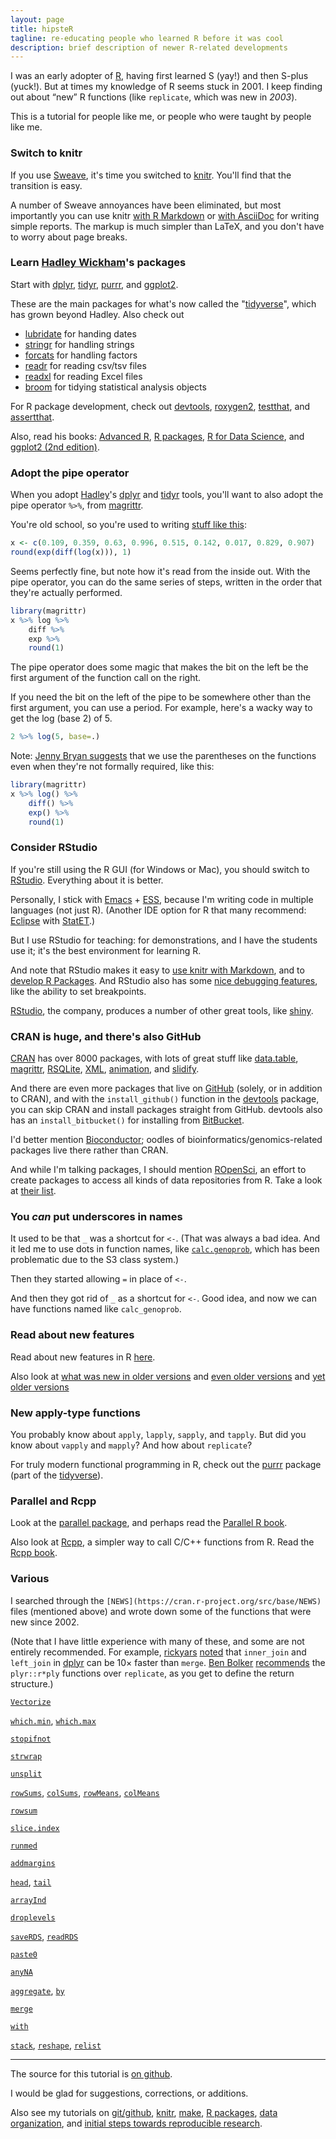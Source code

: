 ```yaml
---
layout: page
title: hipsteR
tagline: re-educating people who learned R before it was cool
description: brief description of newer R-related developments
---
```


I was an early adopter of [R](https://www.r-project.org), having first
learned S (yay!) and then S-plus (yuck!). But at times my knowledge of
R seems stuck in 2001. I keep finding out about &ldquo;new&rdquo; R
functions (like `replicate`, which was new in _2003_).

This is a tutorial for people like me, or people who were taught by people like me.

### Switch to knitr

If you use [Sweave](http://leisch.userweb.mwn.de/Sweave/), it's time
you switched to [knitr](https://yihui.name/knitr/). You'll find that
the transition is easy.

A number of Sweave annoyances have been eliminated, but most
importantly you can use knitr
[with R Markdown](https://kbroman.org/knitr_knutshell/pages/Rmarkdown.html)
or
[with AsciiDoc](https://kbroman.org/knitr_knutshell/pages/asciidoc.html)
for writing simple reports. The markup is much simpler than LaTeX, and
you don't have to worry about page breaks.

### Learn [Hadley Wickham](http://hadley.nz)'s packages

Start with [dplyr](http://dplyr.tidyverse.org/), [tidyr](http://tidyr.tidyverse.org/),
[purrr](http://purrr.tidyverse.org/), and
[ggplot2](http://ggplot2.tidyverse.org/).

These are the main packages for what's now called the
"[tidyverse](https://www.tidyverse.org/)", which has grown beyond
Hadley. Also check out

- [lubridate](http://lubridate.tidyverse.org/) for handing dates
- [stringr](http://stringr.tidyverse.org/) for handling strings
- [forcats](http://forcats.tidyverse.org/) for handling factors
- [readr](http://readr.tidyverse.org/) for reading csv/tsv files
- [readxl](http://readxl.tidyverse.org/) for reading Excel files
- [broom](https://broom.tidyverse.org) for tidying statistical
analysis objects

For R package development, check out [devtools](https://github.com/hadley/devtools),
[roxygen2](https://github.com/klutometis/roxygen),
[testthat](https://github.com/hadley/testthat),
and [assertthat](https://github.com/hadley/assertthat).

Also, read his books: [Advanced R](http://adv-r.had.co.nz/),
[R packages](http://r-pkgs.had.co.nz/),
[R for Data Science](http://r4ds.had.co.nz/),
and [ggplot2 (2nd edition)](http://ggplot2.org/book/).



### Adopt the pipe operator

When you adopt [Hadley](http://hadley.nz)'s [dplyr](https://github.com/hadley/dplyr)
and [tidyr](https://github.com/hadley/tidyr) tools, you'll want to
also adopt the pipe operator `%>%`, from
[magrittr](https://github.com/smbache/magrittr).

You're old school, so you're used to writing
[stuff like this](https://twitter.com/kwbroman/status/521127502391955456):

```r
x <- c(0.109, 0.359, 0.63, 0.996, 0.515, 0.142, 0.017, 0.829, 0.907)
round(exp(diff(log(x))), 1)
```

Seems perfectly fine, but note how it's read from the inside out. With
the pipe operator, you can do the same series of steps, written in the
order that they're actually performed.

```r
library(magrittr)
x %>% log %>%
    diff %>%
    exp %>%
    round(1)
```

The pipe operator does some magic that makes the bit on the left be
the first argument of the function call on the right.

If you need the bit on the left of the pipe to be somewhere other than
the first argument, you can use a period.  For example, here's a wacky way to
get the log (base 2) of 5.

```r
2 %>% log(5, base=.)
```

Note:
[Jenny Bryan suggests](https://twitter.com/JennyBryan/status/748290187034169344)
that we use the parentheses on the functions even when they're not
formally required, like this:

```r
library(magrittr)
x %>% log() %>%
    diff() %>%
    exp() %>%
    round(1)
```




### Consider RStudio

If you're still using the R GUI (for Windows or Mac), you should
switch to [RStudio](https://www.rstudio.com/products/rstudio/download/#download).
Everything about it is better.

Personally, I stick with [Emacs](https://www.gnu.org/software/emacs/) +
[ESS](https://ess.r-project.org/), because I'm writing code in multiple
languages (not just R). (Another IDE option for R that many recommend:
[Eclipse](https://www.eclipse.org/eclipse/) with
[StatET](http://www.walware.de/goto/statet).)

But I use RStudio for teaching: for demonstrations, and I have the
students use it; it's the best environment for learning R.

And note that RStudio makes it easy to
[use knitr with Markdown](https://rmarkdown.rstudio.com/),
and to
[develop R Packages](https://support.rstudio.com/hc/en-us/articles/200486488-Developing-Packages-with-RStudio).
And RStudio also has some
[nice debugging features](https://support.rstudio.com/hc/en-us/articles/205612627-Debugging-with-RStudio),
like the ability to set breakpoints.

[RStudio](https://rstudio.com), the company, produces a number of other great
tools, like [shiny](https://shiny.rstudio.com).

### CRAN is huge, and there's also GitHub

[CRAN](https://cran.r-project.org) has over 8000 packages, with lots of
great stuff like
[data.table](https://cran.r-project.org/package=data.table),
[magrittr](https://github.com/smbache/magrittr),
[RSQLite](https://cran.r-project.org/package=RSQLite),
[XML](https://cran.r-project.org/package=XML),
[animation](https://yihui.name/animation/), and
[slidify](http://slidify.org/).

And there are even more packages that live on [GitHub](https://github.com) (solely, or in
addition to CRAN), and with the `install_github()` function in the
[devtools](https://github.com/hadley/devtools) package, you can skip
CRAN and install packages straight from GitHub. devtools also has an
`install_bitbucket()` for installing from
[BitBucket](https://bitbucket.org).

I'd better mention [Bioconductor](https://bioconductor.org/); oodles of
bioinformatics/genomics-related packages live there rather than CRAN.

And while I'm talking packages, I should mention
[ROpenSci](https://ropensci.org/), an effort to create packages to
access all kinds of data repositories from R. Take a look at
[their list](https://ropensci.org/packages/).


### You _can_ put underscores in names

It used to be that `_` was a shortcut for `<-`. (That was always a bad
idea. And it led me to use dots in function names, like
[`calc.genoprob`](https://github.com/kbroman/qtl/blob/master/R/calc.genoprob.R),
which has been problematic due to the S3 class system.)

Then they started allowing `=` in place of `<-`.

And then they got rid of `_` as a shortcut for `<-`.  Good idea, and
now we can have functions named like `calc_genoprob`.

### Read about new features

Read about new features in R
[here](https://cran.r-project.org/doc/manuals/r-release/NEWS.html).

Also look at
[what was new in older versions](https://cran.r-project.org/src/base/NEWS.3)
and [even older versions](https://cran.r-project.org/src/base/NEWS.2)
and [yet older versions](https://cran.r-project.org/src/base/NEWS.1)

### New apply-type functions

You probably know about `apply`, `lapply`, `sapply`, and `tapply`. But
did you know about `vapply` and `mapply`? And how about `replicate`?

For truly modern functional programming in R, check out the
[purrr](http://purrr.tidyverse.org) package (part of the
[tidyverse](https://www.tidyverse.org)).

### Parallel and Rcpp

Look at the
[parallel package](https://stat.ethz.ch/R-manual/R-devel/library/parallel/doc/parallel.pdf),
and perhaps read the
[Parallel R book](https://www.amazon.com/exec/obidos/ASIN/1449309925/7210-20).

Also look at [Rcpp](http://adv-r.had.co.nz/Rcpp.html), a simpler way
to call C/C++ functions from R. Read the [Rcpp book](https://www.amazon.com/exec/obidos/ASIN/1461468671/7210-20).

### Various

I searched through the `[NEWS](https://cran.r-project.org/src/base/NEWS)` files (mentioned above) and
wrote down some of the functions that were new since 2002.

(Note that I have little experience with many of these, and some are
not entirely recommended. For example,
[rickyars](https://github.com/rickyars)
[noted](https://github.com/kbroman/hipsteR/issues/4) that `inner_join` and
`left_join` in [dplyr](https://github.com/hadley/dplyr) can be 10&times;
faster than `merge`. [Ben Bolker](https://ms.mcmaster.ca/~bolker/) [recommends](https://kbroman.wordpress.com/2014/05/15/hipster-re-educating-people-who-learned-r-before-it-was-cool/#comment-3518) the `plyr::r*ply` functions
over `replicate`, as you get to define the return structure.)

[`Vectorize`](https://stat.ethz.ch/R-manual/R-devel/library/base/html/Vectorize.html)

[`which.min`](https://stat.ethz.ch/R-manual/R-devel/library/base/html/which.min.html), [`which.max`](https://stat.ethz.ch/R-manual/R-devel/library/base/html/which.min.html)

[`stopifnot`](https://stat.ethz.ch/R-manual/R-devel/library/base/html/stopifnot.html)

[`strwrap`](https://stat.ethz.ch/R-manual/R-devel/library/base/html/strwrap.html)

[`unsplit`](https://stat.ethz.ch/R-manual/R-devel/library/base/html/split.html)

[`rowSums`](https://stat.ethz.ch/R-manual/R-devel/library/base/html/colSums.html), [`colSums`](https://stat.ethz.ch/R-manual/R-devel/library/base/html/colSums.html), [`rowMeans`](https://stat.ethz.ch/R-manual/R-devel/library/base/html/colSums.html),
[`colMeans`](https://stat.ethz.ch/R-manual/R-devel/library/base/html/colSums.html)

[`rowsum`](https://stat.ethz.ch/R-manual/R-devel/library/base/html/rowsum.html)

[`slice.index`](https://stat.ethz.ch/R-manual/R-devel/library/base/html/slice.index.html)

[`runmed`](https://stat.ethz.ch/R-manual/R-devel/library/stats/html/runmed.html)

[`addmargins`](https://stat.ethz.ch/R-manual/R-devel/library/stats/html/addmargins.html)

[`head`](https://stat.ethz.ch/R-manual/R-devel/library/utils/html/head.html),
[`tail`](https://stat.ethz.ch/R-manual/R-devel/library/utils/html/head.html)

[`arrayInd`](https://stat.ethz.ch/R-manual/R-devel/library/base/html/which.html)

[`droplevels`](https://stat.ethz.ch/R-manual/R-devel/library/base/html/droplevels.html)

[`saveRDS`](https://stat.ethz.ch/R-manual/R-devel/library/base/html/readRDS.html), [`readRDS`](https://stat.ethz.ch/R-manual/R-devel/library/base/html/readRDS.html)

[`paste0`](https://stat.ethz.ch/R-manual/R-devel/library/base/html/paste.html)

[`anyNA`](https://stat.ethz.ch/R-manual/R-devel/library/base/html/NA.html)

[`aggregate`](https://stat.ethz.ch/R-manual/R-devel/library/stats/html/aggregate.html), [`by`](https://stat.ethz.ch/R-manual/R-devel/library/base/html/by.html)

[`merge`](https://stat.ethz.ch/R-manual/R-devel/library/base/html/merge.html)

[`with`](https://stat.ethz.ch/R-manual/R-devel/library/base/html/with.html)

[`stack`](https://stat.ethz.ch/R-manual/R-devel/library/utils/html/stack.html), [`reshape`](https://stat.ethz.ch/R-manual/R-devel/library/stats/html/reshape.html), [`relist`](https://stat.ethz.ch/R-manual/R-devel/library/utils/html/relist.html)


---

The source for this tutorial is
[on github](https://github.com/kbroman/hipsteR).

I would be glad for suggestions, corrections, or additions.

Also see my tutorials on
[git/github](https://kbroman.org/github_tutorial),
[knitr](https://kbroman.org/knitr_knutshell),
[make](https://kbroman.org/minimal_make),
[R packages](https://kbroman.org/pkg_primer),
[data organization](https://kbroman.org/dataorg),
and [initial steps towards reproducible research](https://kbroman.org/steps2rr).
